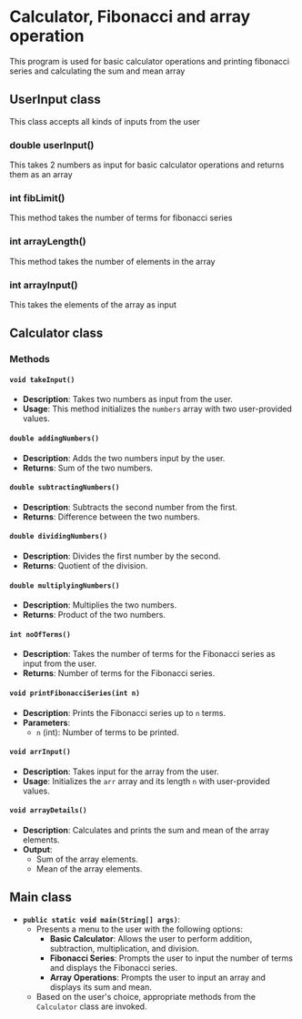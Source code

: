 # Calculator, Fibonacci and array operation
This program is used for basic calculator operations and printing fibonacci series and calculating the sum and mean array
## UserInput class
This class accepts all kinds of inputs from the user 
### double userInput()
This takes 2 numbers as input for basic calculator operations and returns them as an array
### int fibLimit()
This method takes the number of terms for fibonacci series
### int arrayLength()
This method takes the number of elements in the array
### int arrayInput()
This takes the elements of the array as input

## Calculator class
### Methods

#### `void takeInput()`
- **Description**: Takes two numbers as input from the user.
- **Usage**: This method initializes the `numbers` array with two user-provided values.

#### `double addingNumbers()`
- **Description**: Adds the two numbers input by the user.
- **Returns**: Sum of the two numbers.

#### `double subtractingNumbers()`
- **Description**: Subtracts the second number from the first.
- **Returns**: Difference between the two numbers.

#### `double dividingNumbers()`
- **Description**: Divides the first number by the second.
- **Returns**: Quotient of the division.

#### `double multiplyingNumbers()`
- **Description**: Multiplies the two numbers.
- **Returns**: Product of the two numbers.

#### `int noOfTerms()`
- **Description**: Takes the number of terms for the Fibonacci series as input from the user.
- **Returns**: Number of terms for the Fibonacci series.

#### `void printFibonacciSeries(int n)`
- **Description**: Prints the Fibonacci series up to `n` terms.
- **Parameters**: 
  - `n` (int): Number of terms to be printed.

#### `void arrInput()`
- **Description**: Takes input for the array from the user.
- **Usage**: Initializes the `arr` array and its length `n` with user-provided values.

#### `void arrayDetails()`
- **Description**: Calculates and prints the sum and mean of the array elements.
- **Output**: 
  - Sum of the array elements.
  - Mean of the array elements.
 
## Main class
- **`public static void main(String[] args)`**: 
  - Presents a menu to the user with the following options:
    - **Basic Calculator**: Allows the user to perform addition, subtraction, multiplication, and division.
    - **Fibonacci Series**: Prompts the user to input the number of terms and displays the Fibonacci series.
    - **Array Operations**: Prompts the user to input an array and displays its sum and mean.
  - Based on the user's choice, appropriate methods from the `Calculator` class are invoked.
